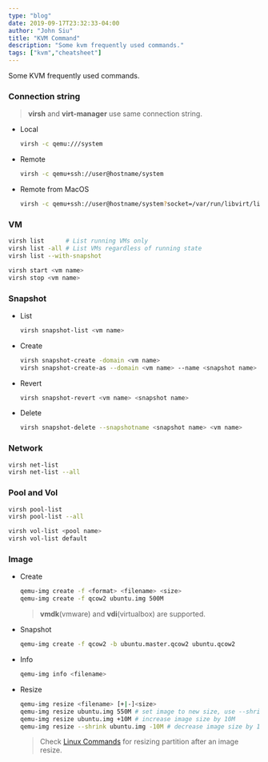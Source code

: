 ```yaml
---
type: "blog"
date: 2019-09-17T23:32:33-04:00
author: "John Siu"
title: "KVM Command"
description: "Some kvm frequently used commands."
tags: ["kvm","cheatsheet"]
---
```

Some KVM frequently used commands.
<!--more-->

### Connection string

> __virsh__ and __virt-manager__ use same connection string.

- Local

  ```sh
  virsh -c qemu:///system
  ```

- Remote

  ```sh
  virsh -c qemu+ssh://user@hostname/system
  ```

- Remote from MacOS

  ```sh
  virsh -c qemu+ssh://user@hostname/system?socket=/var/run/libvirt/libvirt-sock
  ```

### VM

```sh
virsh list      # List running VMs only
virsh list -all # List VMs regardless of running state
virsh list --with-snapshot

virsh start <vm name>
virsh stop <vm name>
```

### Snapshot

- List

  ```sh
  virsh snapshot-list <vm name>
  ```

- Create

  ```sh
  virsh snapshot-create -domain <vm name>
  virsh snapshot-create-as --domain <vm name> --name <snapshot name>
  ```

- Revert

  ```sh
  virsh snapshot-revert <vm name> <snapshot name>
  ```

- Delete

  ```sh
  virsh snapshot-delete --snapshotname <snapshot name> <vm name>
  ```

### Network

```sh
virsh net-list
virsh net-list --all
```

### Pool and Vol

```sh
virsh pool-list
virsh pool-list --all

virsh vol-list <pool name>
virsh vol-list default
```

### Image

- Create

  ```sh
  qemu-img create -f <format> <filename> <size>
  qemu-img create -f qcow2 ubuntu.img 500M
  ```

  > __vmdk__(vmware) and __vdi__(virtualbox) are supported.

- Snapshot

  ```sh
  qemu-img create -f qcow2 -b ubuntu.master.qcow2 ubuntu.qcow2
  ```

- Info

  ```sh
  qemu-img info <filename>
  ```

- Resize

  ```sh
  qemu-img resize <filename> [+|-]<size>
  qemu-img resize ubuntu.img 550M # set image to new size, use --shrink if new size is smaller
  qemu-img resize ubuntu.img +10M # increase image size by 10M
  qemu-img resize --shrink ubuntu.img -10M # decrease image size by 10M
  ```

  > Check [Linux Commands](/blog/linux-cmd/#resize-filesystem) for resizing partition after an image resize.
